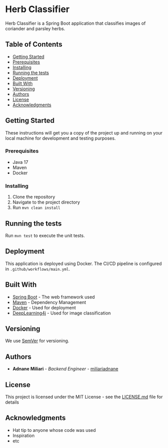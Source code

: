 # Herb Classifier

Herb Classifier is a Spring Boot application that classifies images of coriander and parsley herbs.

## Table of Contents

- [Getting Started](#getting-started)
- [Prerequisites](#prerequisites)
- [Installing](#installing)
- [Running the tests](#running-the-tests)
- [Deployment](#deployment)
- [Built With](#built-with)
- [Versioning](#versioning)
- [Authors](#authors)
- [License](#license)
- [Acknowledgments](#acknowledgments)

## Getting Started

These instructions will get you a copy of the project up and running on your local machine for development and testing purposes.

### Prerequisites

- Java 17
- Maven
- Docker

### Installing

1. Clone the repository
2. Navigate to the project directory
3. Run `mvn clean install`

## Running the tests

Run `mvn test` to execute the unit tests.

## Deployment

This application is deployed using Docker. The CI/CD pipeline is configured in `.github/workflows/main.yml`.

## Built With

- [Spring Boot](https://spring.io/projects/spring-boot) - The web framework used
- [Maven](https://maven.apache.org/) - Dependency Management
- [Docker](https://www.docker.com/) - Used for deployment
- [DeepLearning4j](https://deeplearning4j.org/) - Used for image classification

## Versioning

We use [SemVer](http://semver.org/) for versioning.

## Authors

- **Adnane Miliari** - *Backend Engineer* - [miliariadnane](https://github.com/miliariadnane)

## License

This project is licensed under the MIT License - see the [LICENSE.md](LICENSE.md) file for details

## Acknowledgments

- Hat tip to anyone whose code was used
- Inspiration
- etc
